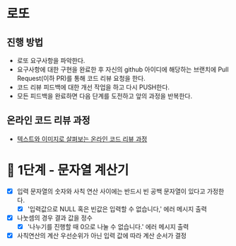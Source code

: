 # 로또
## 진행 방법
* 로또 요구사항을 파악한다.
* 요구사항에 대한 구현을 완료한 후 자신의 github 아이디에 해당하는 브랜치에 Pull Request(이하 PR)를 통해 코드 리뷰 요청을 한다.
* 코드 리뷰 피드백에 대한 개선 작업을 하고 다시 PUSH한다.
* 모든 피드백을 완료하면 다음 단계를 도전하고 앞의 과정을 반복한다.

## 온라인 코드 리뷰 과정
* [텍스트와 이미지로 살펴보는 온라인 코드 리뷰 과정](https://github.com/next-step/nextstep-docs/tree/master/codereview)

# 🚀 1단계 - 문자열 계산기

- [x] 입력 문자열의 숫자와 사칙 연산 사이에는 반드시 빈 공백 문자열이 있다고 가정한다.
  - [x] '입력값으로 NULL 혹은 빈값은 입력할 수 없습니다,' 에러 메시지 출력

- [x] 나눗셈의 경우 결과 값을 정수
  - [x] '나누기를 진행할 때 0으로 나눌 수 없습니다.' 에러 메시지 출력

- [x] 사칙연산의 계산 우선순위가 아닌 입력 값에 따라 계산 순서가 결정